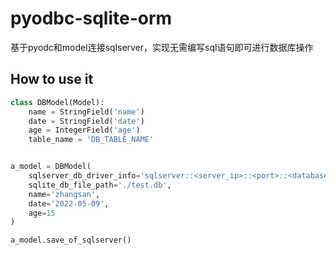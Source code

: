 # pyodbc-sqlite-orm

基于pyodc和model连接sqlserver，实现无需编写sql语句即可进行数据库操作

## How to use it

```python
class DBModel(Model):
    name = StringField('name')
    date = StringField('date')
    age = IntegerField('age')
    table_name = 'DB_TABLE_NAME'


a_model = DBModel(
    sqlserver_db_driver_info='sqlserver::<server_ip>::<port>::<database_name>::<user>::<password>',
    sqlite_db_file_path='./test.db',
    name='zhangsan',
    date='2022-05-09',
    age=15
)

a_model.save_of_sqlserver()

```

